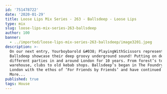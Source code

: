 ```yaml
---
id: '751478722'
date: '2020-01-29'
title: Loose Lips Mix Series - 263 - Ballsdeep - Loose Lips
type: mix
slug: loose-lips-mix-series-263-ballsdeep
author: 100
banner:
  - ../imported/loose-lips-mix-series-263-ballsdeep/image3201.jpeg
description: >-
  On our next entry, Yourboybarold &#038; PlayingWithScissors representing
  Ballsdeep showcase their deep groovy underground sound! Putting on decisively
  different parties in and around London for 10 years. From forest’s to
  warehouse, clubs to old kebab shops. Ballsdeep’s began in The Foundry in north
  London with the ethos of ‘For Friends by Friends’ and have continued [...]Read
  More...
published: true
tags: House
---
```

